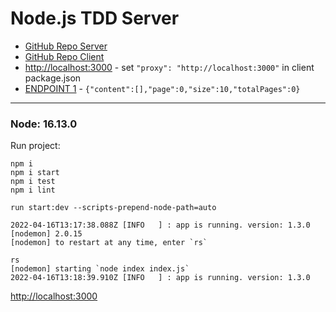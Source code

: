 # Node.js TDD Server

* [GitHub Repo Server](https://github.com/WebDevelopUa/react-tdd-server)
* [GitHub Repo Client](https://github.com/WebDevelopUa/react-tdd-client)
* [http://localhost:3000](http://localhost:3000) - set `"proxy": "http://localhost:3000"` in client package.json
* [ENDPOINT 1](http://localhost:3000/api/1.0/users) - `{"content":[],"page":0,"size":10,"totalPages":0}`

-------------------

### Node: 16.13.0

Run project:

```shell
npm i 
npm i start
npm i test
npm i lint
````

```shell
run start:dev --scripts-prepend-node-path=auto

2022-04-16T13:17:38.088Z [INFO   ] : app is running. version: 1.3.0
[nodemon] 2.0.15
[nodemon] to restart at any time, enter `rs`

rs
[nodemon] starting `node index index.js`
2022-04-16T13:18:39.910Z [INFO   ] : app is running. version: 1.3.0

```

[http://localhost:3000](http://localhost:3000)
